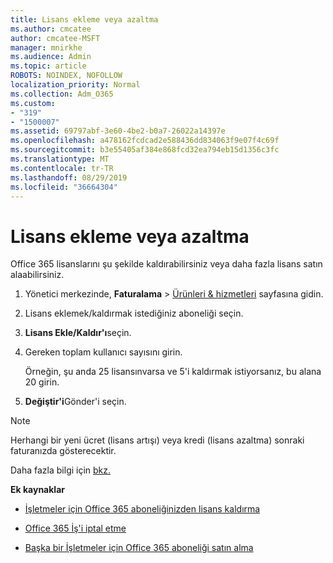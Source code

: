```yaml
---
title: Lisans ekleme veya azaltma
ms.author: cmcatee
author: cmcatee-MSFT
manager: mnirkhe
ms.audience: Admin
ms.topic: article
ROBOTS: NOINDEX, NOFOLLOW
localization_priority: Normal
ms.collection: Adm_O365
ms.custom:
- "319"
- "1500007"
ms.assetid: 69797abf-3e60-4be2-b0a7-26022a14397e
ms.openlocfilehash: a478162fcdcad2e588436dd834063f9e07f4c69f
ms.sourcegitcommit: b3e55405af384e868fcd32ea794eb15d1356c3fc
ms.translationtype: MT
ms.contentlocale: tr-TR
ms.lasthandoff: 08/29/2019
ms.locfileid: "36664304"
---
```

# <a name="how-to-add-or-reduce-licenses"></a>Lisans ekleme veya azaltma

Office 365 lisanslarını şu şekilde kaldırabilirsiniz veya daha fazla lisans satın alaabilirsiniz.
  
1. Yönetici merkezinde, **Faturalama** \> [Ürünleri & hizmetleri](https://go.microsoft.com/fwlink/p/?linkid=842054) sayfasına gidin.

2. Lisans eklemek/kaldırmak istediğiniz aboneliği seçin.

3. **Lisans Ekle/Kaldır'ı**seçin.

4. Gereken toplam kullanıcı sayısını girin.

    Örneğin, şu anda 25 lisansınvarsa ve 5'i kaldırmak istiyorsanız, bu alana 20 girin.

5. **Değiştir'i**Gönder'i seçin.

> [!NOTE]
> Herhangi bir yeni ücret (lisans artışı) veya kredi (lisans azaltma) sonraki faturanızda gösterecektir.

Daha fazla bilgi için [bkz.](https://docs.microsoft.com/office365/admin/subscriptions-and-billing/buy-licenses)

 **Ek kaynaklar**
  
- [İşletmeler için Office 365 aboneliğinizden lisans kaldırma](https://docs.microsoft.com/office365/admin/subscriptions-and-billing/remove-licenses-from-subscription)

- [Office 365 İş'i iptal etme](https://docs.microsoft.com/office365/admin/subscriptions-and-billing/cancel-your-subscription)

- [Başka bir İşletmeler için Office 365 aboneliği satın alma](https://docs.microsoft.com/office365/admin/subscriptions-and-billing/buy-another-subscription)